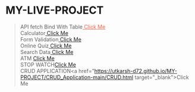 # MY-LIVE-PROJECT
>API fetch Bind With Table<a style="color:Tomato;" href="https://utkarsh-d72.github.io/MY-PROJECT/Json api table/index.html" target="_blank"> Click Me</a><br> 
>Calculator<a href="https://utkarsh-d72.github.io/MY-PROJECT/calulator/index.html" target="_blank">                     Click Me</a> <br>
>Form Validation<a href="https://utkarsh-d72.github.io/MY-PROJECT/form Validation/index.html" target="_blank">                     Click Me</a> <br>
>Online Quiz<a href="https://utkarsh-d72.github.io/MY-PROJECT/Online_Quiz/index.html" target="_blank">                     Click Me</a> <br>
>Search Data<a href="https://utkarsh-d72.github.io/MY-PROJECT/Search Data/index.html.html" target="_blank">                     Click Me</a> <br>
>ATM <a href="https://utkarsh-d72.github.io/MY-PROJECT/ATM_PORTAL-main/ATM.html" target="_blank">                     Click Me</a> <br>
>STOP WATCH<a href="https://utkarsh-d72.github.io/MY-PROJECT/stop watch/index.html" target="_blank">Click Me</a><br>
>CRUD APPLICATION<a href="https://utkarsh-d72.github.io/MY-PROJECT/CRUD_Application-main/CRUD.html target="_blank">Click Me</a><br>
